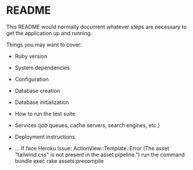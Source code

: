 # README

This README would normally document whatever steps are necessary to get the
application up and running.

Things you may want to cover:

* Ruby version

* System dependencies

* Configuration

* Database creation

* Database initialization

* How to run the test suite

* Services (job queues, cache servers, search engines, etc.)

* Deployment instructions

* ...
If face Heroku Issue: ActionView::Template::Error (The asset "tailwind.css" is not present in the asset pipeline.") run the command 
           bundle exec rake assets:precompile
